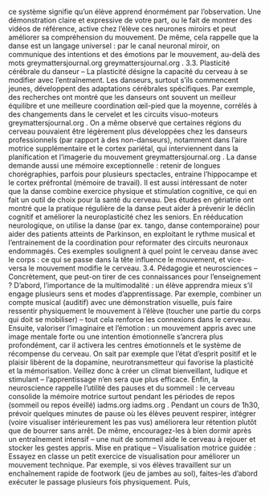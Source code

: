 ce système signifie qu’un élève apprend énormément par l’observation. Une démonstration claire et expressive de votre part, ou le fait de montrer des vidéos de référence, active chez l’élève ces neurones miroirs et peut améliorer sa compréhension du mouvement. De même, cela rappelle que la danse est un langage universel : par le canal neuronal miroir, on communique des intentions et des émotions par le mouvement, au-delà des mots greymattersjournal.org greymattersjournal.org . 3.3. Plasticité cérébrale du danseur – La plasticité désigne la capacité du cerveau à se modifier avec l’entraînement. Les danseurs, surtout s’ils commencent jeunes, développent des adaptations cérébrales spécifiques. Par exemple, des recherches ont montré que les danseurs ont souvent un meilleur équilibre et une meilleure coordination œil-pied que la moyenne, corrélés à des changements dans le cervelet et les circuits visuo-moteurs greymattersjournal.org . On a même observé que certaines régions du cerveau pouvaient être légèrement plus développées chez les danseurs professionnels (par rapport à des non-danseurs), notamment dans l’aire motrice supplémentaire et le cortex pariétal, qui interviennent dans la planification et l’imagerie du mouvement greymattersjournal.org . La danse demande aussi une mémoire exceptionnelle : retenir de longues chorégraphies, parfois pour plusieurs spectacles, entraine l’hippocampe et le cortex préfrontal (mémoire de travail). Il est aussi intéressant de noter que la danse combine exercice physique et stimulation cognitive, ce qui en fait un outil de choix pour la santé du cerveau. Des études en gériatrie ont montré que la pratique régulière de la danse peut aider à prévenir le déclin cognitif et améliorer la neuroplasticité chez les seniors. En rééducation neurologique, on utilise la danse (par ex. tango, danse contemporaine) pour aider des patients atteints de Parkinson, en exploitant le rythme musical et l’entrainement de la coordination pour reformater des circuits neuronaux endommagés. Ces exemples soulignent à quel point le cerveau danse avec le corps : ce qui se passe dans la tête influence le mouvement, et vice-versa le mouvement modifie le cerveau. 3.4. Pédagogie et neurosciences – Concrètement, que peut-on tirer de ces connaissances pour l’enseignement ? D’abord, l’importance de la multimodalité : un élève apprendra mieux s’il engage plusieurs sens et modes d’apprentissage. Par exemple, combiner un compte musical (auditif) avec une démonstration visuelle, puis faire ressentir physiquement le mouvement à l’élève (toucher une partie du corps qui doit se mobiliser) – tout cela renforce les connexions dans le cerveau. Ensuite, valoriser l’imaginaire et l’émotion : un mouvement appris avec une image mentale forte ou une intention émotionnelle s’ancrera plus profondément, car il activera les centres émotionnels et le système de récompense du cerveau. On sait par exemple que l’état d’esprit positif et le plaisir libèrent de la dopamine, neurotransmetteur qui favorise la plasticité et la mémorisation. Veillez donc à créer un climat bienveillant, ludique et stimulant – l’apprentissage n’en sera que plus efficace. Enfin, la neuroscience rappelle l’utilité des pauses et du sommeil : le cerveau consolide la mémoire motrice surtout pendant les périodes de repos (sommeil ou repos éveillé) iadms.org iadms.org . Pendant un cours de 1h30, prévoir quelques minutes de pause où les élèves peuvent respirer, intégrer (voire visualiser intérieurement les pas vus) améliorera leur rétention plutôt que de bourrer sans arrêt. De même, encouragez-les à bien dormir après un entraînement intensif – une nuit de sommeil aide le cerveau à rejouer et stocker les gestes appris. Mise en pratique – Visualisation motrice guidée : Essayez en classe un petit exercice de visualisation pour améliorer un mouvement technique. Par exemple, si vos élèves travaillent sur un enchaînement rapide de footwork (jeu de jambes au sol), faites-les d’abord exécuter le passage plusieurs fois physiquement. Puis,